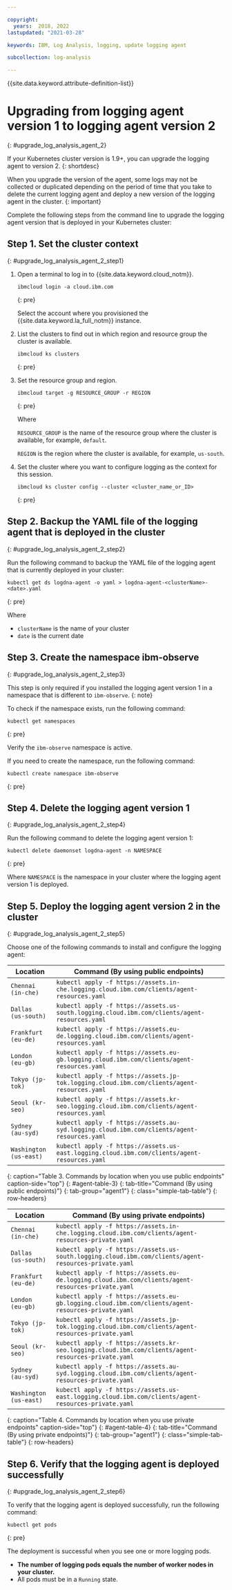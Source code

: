 ```yaml
---

copyright:
  years:  2018, 2022
lastupdated: "2021-03-28"

keywords: IBM, Log Analysis, logging, update logging agent

subcollection: log-analysis

---
```


{{site.data.keyword.attribute-definition-list}}

# Upgrading from logging agent version 1 to logging agent version 2
{: #upgrade_log_analysis_agent_2}

If your Kubernetes cluster version is 1.9+, you can upgrade the logging agent to version 2.
{: shortdesc}

When you upgrade the version of the agent, some logs may not be collected or duplicated depending on the period of time that you take to delete the current logging agent and deploy a new version of the logging agent in the cluster.
{: important}

Complete the following steps from the command line to upgrade the logging agent version that is deployed in your Kubernetes cluster:


## Step 1. Set the cluster context
{: #upgrade_log_analysis_agent_2_step1}


1. Open a terminal to log in to {{site.data.keyword.cloud_notm}}.

   ```text
   ibmcloud login -a cloud.ibm.com
   ```
   {: pre}

   Select the account where you provisioned the {{site.data.keyword.la_full_notm}} instance.

2. List the clusters to find out in which region and resource group the cluster is available.

    ```text
    ibmcloud ks clusters
    ```
    {: pre}

3. Set the resource group and region.

    ```text
    ibmcloud target -g RESOURCE_GROUP -r REGION
    ```
    {: pre}

    Where 
    
    `RESOURCE_GROUP` is the name of the resource group where the cluster is available, for example, `default`.
    
    `REGION` is the region where the cluster is available, for example, `us-south`.

4. Set the cluster where you want to configure logging as the context for this session.

   ```text
   ibmcloud ks cluster config --cluster <cluster_name_or_ID>
   ```
   {: pre}


## Step 2. Backup the YAML file of the logging agent that is deployed in the cluster
{: #upgrade_log_analysis_agent_2_step2}

Run the following command to backup the YAML file of the logging agent that is currently deployed in your cluster:

```text
kubectl get ds logdna-agent -o yaml > logdna-agent-<clusterName>-<date>.yaml
```
{: pre}

Where

* `clusterName` is the name of your cluster
* `date` is the current date


## Step 3. Create the namespace ibm-observe
{: #upgrade_log_analysis_agent_2_step3}

This step is only required if you installed the logging agent version 1 in a namespace that is different to `ibm-observe`.
{: note}

To check if the namespace exists, run the following command:

```text
kubectl get namespaces
```
{: pre}

Verify the `ibm-observe` namespace is active.

If you need to create the namespace, run the following command:

```text
kubectl create namespace ibm-observe
```
{: pre}


## Step 4. Delete the logging agent version 1
{: #upgrade_log_analysis_agent_2_step4}

Run the following command to delete the logging agent version 1:

```text
kubectl delete daemonset logdna-agent -n NAMESPACE
```
{: pre}

Where `NAMESPACE` is the namespace in your cluster where the logging agent version 1 is deployed.



## Step 5. Deploy the logging agent version 2 in the cluster
{: #upgrade_log_analysis_agent_2_step5}

Choose one of the following commands to install and configure the logging agent:

| Location                  | Command (By using public endpoints)               | 
|--------------------------|----------------------------------------------------|
| `Chennai (in-che)`       | `kubectl apply -f https://assets.in-che.logging.cloud.ibm.com/clients/agent-resources.yaml`       |
| `Dallas (us-south)`      | `kubectl apply -f https://assets.us-south.logging.cloud.ibm.com/clients/agent-resources.yaml`       |
| `Frankfurt (eu-de)`      | `kubectl apply -f https://assets.eu-de.logging.cloud.ibm.com/clients/agent-resources.yaml`         |
| `London (eu-gb)`         | `kubectl apply -f https://assets.eu-gb.logging.cloud.ibm.com/clients/agent-resources.yaml`          |
| `Tokyo (jp-tok)`         | `kubectl apply -f https://assets.jp-tok.logging.cloud.ibm.com/clients/agent-resources.yaml`       |
| `Seoul (kr-seo)`         | `kubectl apply -f https://assets.kr-seo.logging.cloud.ibm.com/clients/agent-resources.yaml` |
| `Sydney (au-syd)`        | `kubectl apply -f https://assets.au-syd.logging.cloud.ibm.com/clients/agent-resources.yaml`        |
| `Washington (us-east)`   | `kubectl apply -f https://assets.us-east.logging.cloud.ibm.com/clients/agent-resources.yaml`       |
{: caption="Table 3. Commands by location when you use public endpoints" caption-side="top"}
{: #agent-table-3}
{: tab-title="Command (By using public endpoints)"}
{: tab-group="agent1"}
{: class="simple-tab-table"}
{: row-headers}

| Location                  | Command (By using private endpoints)               | 
|--------------------------|----------------------------------------------------|
| `Chennai (in-che)`       | `kubectl apply -f https://assets.in-che.logging.cloud.ibm.com/clients/agent-resources-private.yaml`   |
| `Dallas (us-south)`      | `kubectl apply -f https://assets.us-south.logging.cloud.ibm.com/clients/agent-resources-private.yaml` |
| `Frankfurt (eu-de)`      | `kubectl apply -f https://assets.eu-de.logging.cloud.ibm.com/clients/agent-resources-private.yaml`    |
| `London (eu-gb)`         | `kubectl apply -f https://assets.eu-gb.logging.cloud.ibm.com/clients/agent-resources-private.yaml`    |
| `Tokyo (jp-tok)`         | `kubectl apply -f https://assets.jp-tok.logging.cloud.ibm.com/clients/agent-resources-private.yaml`   |
| `Seoul (kr-seo)`         | `kubectl apply -f https://assets.kr-seo.logging.cloud.ibm.com/clients/agent-resources-private.yaml`   |
| `Sydney (au-syd)`        | `kubectl apply -f https://assets.au-syd.logging.cloud.ibm.com/clients/agent-resources-private.yaml`   |
| `Washington (us-east)`   | `kubectl apply -f https://assets.us-east.logging.cloud.ibm.com/clients/agent-resources-private.yaml`  |
{: caption="Table 4. Commands by location when you use private endpoints" caption-side="top"}
{: #agent-table-4}
{: tab-title="Command (By using private endpoints)"}
{: tab-group="agent1"}
{: class="simple-tab-table"}
{: row-headers}

## Step 6. Verify that the logging agent is deployed successfully
{: #upgrade_log_analysis_agent_2_step6}

To verify that the logging agent is deployed successfully, run the following command:

```text
kubectl get pods
```
{: pre}


The deployment is successful when you see one or more logging pods.
* **The number of logging pods equals the number of worker nodes in your cluster.**
* All pods must be in a `Running` state.


